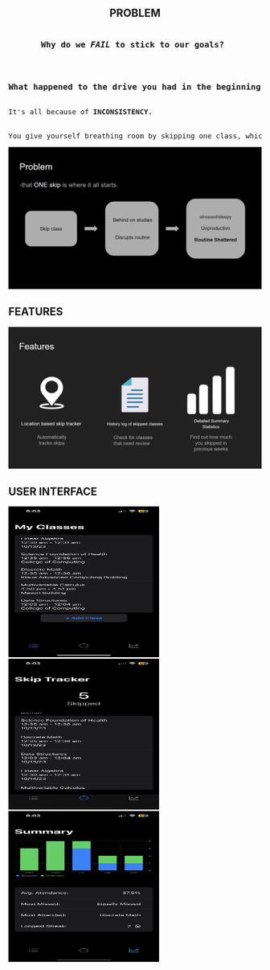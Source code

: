 <!DOCTYPE HTML>
<html>
<head>
<style>
  div img {
    width : 300px;
    height : 300px
  }
</style>
</head>
<body>
<h2 style = "text-align : center">PROBLEM</h2>
<pre>
<h3 style = "text-align : center;">Why do we <em>FAIL</em> to stick to our goals? <h3>
<h3 style = "text-align : center;">What happened to the drive you had in the beginning?</h3>
It's all because of <b>INCONSISTENCY.</b>
<br>
You give yourself breathing room by skipping one class, which validates skipping two.. validating more and more
</pre>

<img src="Imgs/Problem.png"></img>

<h2>FEATURES</h2>
<img src = "Imgs/Features.png"></img>

<h2>USER INTERFACE</h2>
<div>
<img src = "Imgs/Schedule.PNG" ></img>
<img src = "Imgs/Home.PNG"></img>
<img src = "Imgs/StatsSummary.PNG"></img>
</div>
</body>
</html>

